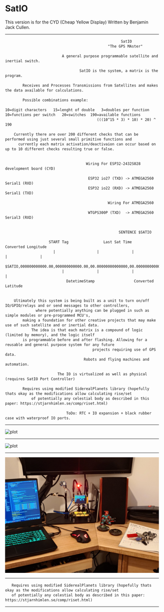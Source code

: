 #                                                        SatIO

This version is for the CYD (Cheap Yellow Display) Written by Benjamin Jack Cullen.

---
                                                         SatIO
                                                   "The GPS MAster"

                              A general purpose programmable satellite and inertial switch.

                                      SatIO is the system, a matrix is the program.

            Receives and Processes Transmissions from Satellites and makes the data available for calculations.

            Possible combinations example: 

    10=digit characters   15=lenght of double   3=doubles per function   10=functions per switch   20=switches  190=available functions
                                              (((10^15 * 3) * 10) * 20) ^ 190

        Currently there are over 200 different checks that can be performed using just several small primitive functions and
          currently each matrix activation/deactivaion can occur based on up to 10 different checks resulting true or false. 

                                  
                                         Wiring For ESP32-2432S028 development board (CYD)

                                          ESP32 io27 (TXD) -> ATMEGA2560 Serial1 (RXD)
                                          ESP32 io22 (RXD) -> ATMEGA2560 Serial1 (TXD)

                                                   Wiring For ATMEGA2560
              
                                          WTGPS300P (TXD)  -> ATMEGA2560 Serial3 (RXD)


                                                        SENTENCE $SATIO
                                                                                
                        START Tag                Last Sat Time                    Converted Longitude        
                          |                   |               |                   |               |                  
                        $SATIO,000000000000.00,000000000000.00,00.00000000000000,00.00000000000000,*Z
                              |               |               |                 |                              
                                DatetimeStamp                  Converted Latitude                                 


        Ultimately this system is being built as a unit to turn on/off IO/GPIO/relays and or send messages to other controllers,
                  where potentially anything can be plugged in such as simple modules or pre-programmed MCU's, 
            making a foundation for other creative projects that may make use of such satellite and or inertial data.
                The idea is that each matrix is a compound of logic (limited by memory), and the logic itself
            is programmable before and after flashing. Allowing for a reusable and general purpose system for any future
                                            projects requiring use of GPS data. 
                                        Robots and flying machines and automation.

                            The IO is virtualized as well as physical (requires SatIO Port Controller)

            Requires using modified SiderealPlanets library (hopefully thats okay as the modifications allow calculating rise/set
                of potentially any celestial body as described in this paper: https://stjarnhimlen.se/comp/riset.html)

                                ToDo: RTC + IO expansion + black rubber case with waterproof IO ports.       
  

---

![plot](./images/vlcsnap-2024-11-08-11h00m47s505.png)

---

![plot](./images/vlcsnap-2024-11-08-10h58m42s127.png)

---

![plot](./images/DSC_0004_BURST20241108194742300_COVER.JPG)

---
  
       Requires using modified SiderealPlanets library (hopefully thats okay as the modifications allow calculating rise/set
       of potentially any celestial body as described in this paper: https://stjarnhimlen.se/comp/riset.html)

---
